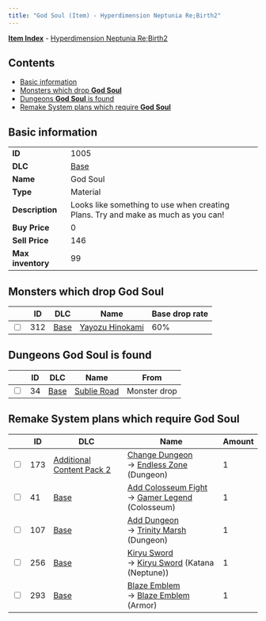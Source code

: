 ```yaml
---
title: "God Soul (Item) - Hyperdimension Neptunia Re;Birth2"
---
```


[**Item Index**](/neptunia/rb2/item/index.html) - [Hyperdimension Neptunia Re;Birth2](/neptunia/rb2)

## Contents

- [Basic information](#basic-information)
- [Monsters which drop **God Soul**](#monsters-which-drop-god-soul)
- [Dungeons **God Soul** is found](#dungeons-god-soul-is-found)
- [Remake System plans which require **God Soul**](#remake-system-plans-which-require-god-soul)

## Basic information

|   |   |
| -- | -- |
| **ID** | 1005 |
| **DLC** | [Base](/neptunia/rb2/dlc/0-base.html) |
| **Name** | God Soul |
| **Type** | Material |
| **Description** | Looks like something to use when creating Plans. Try and make as much as you can! |
| **Buy Price** | 0 |
| **Sell Price** | 146 |
| **Max inventory** | 99 |

## Monsters which drop **God Soul**

|    | ID | DLC | Name | Base drop rate |
| -- | -- | --- | ---- | -------------- |
| <input type="checkbox" id="rb2-monster-0-312" class="trackbox" /> | 312 | [Base](/neptunia/rb2/dlc/0-base.html) | [Yayozu Hinokami](/neptunia/rb2/monster/0-312-yayozu-hinokami.html) | 60% |

## Dungeons **God Soul** is found

|    | ID | DLC | Name | From |
| -- | -- | --- | ---- | ---- |
| <input type="checkbox" id="rb2-dungeon-0-34" class="trackbox" /> | 34 | [Base](/neptunia/rb2/dlc/0-base.html) | [Sublie Road](/neptunia/rb2/dungeon/0-34-sublie-road.html) | Monster drop |

## Remake System plans which require **God Soul**

|    | ID | DLC | Name | Amount |
| -- | -- | --- | ---- | ------ |
| <input type="checkbox" id="rb2-remake-4-173" class="trackbox" /> | 173 | [Additional Content Pack 2](/neptunia/rb2/dlc/4-pack2.html) | [Change Dungeon](/neptunia/rb2/remake/4-173-change-dungeon.html)<br />→ [Endless Zone](/neptunia/rb2/dungeon/0-5-endless-zone.html) (Dungeon) | 1 |
| <input type="checkbox" id="rb2-remake-0-41" class="trackbox" /> | 41 | [Base](/neptunia/rb2/dlc/0-base.html) | [Add Colosseum Fight](/neptunia/rb2/remake/0-41-add-colosseum-fight.html)<br />→ [Gamer Legend](/neptunia/rb2/colosseum/0-2067-gamer-legend.html) (Colosseum) | 1 |
| <input type="checkbox" id="rb2-remake-0-107" class="trackbox" /> | 107 | [Base](/neptunia/rb2/dlc/0-base.html) | [Add Dungeon](/neptunia/rb2/remake/0-107-add-dungeon.html)<br />→ [Trinity Marsh](/neptunia/rb2/dungeon/0-35-trinity-marsh.html) (Dungeon) | 1 |
| <input type="checkbox" id="rb2-remake-0-256" class="trackbox" /> | 256 | [Base](/neptunia/rb2/dlc/0-base.html) | [Kiryu Sword](/neptunia/rb2/remake/0-256-kiryu-sword.html)<br />→ [Kiryu Sword](/neptunia/rb2/item/0-1194-kiryu-sword.html) (Katana (Neptune)) | 1 |
| <input type="checkbox" id="rb2-remake-0-293" class="trackbox" /> | 293 | [Base](/neptunia/rb2/dlc/0-base.html) | [Blaze Emblem](/neptunia/rb2/remake/0-293-blaze-emblem.html)<br />→ [Blaze Emblem](/neptunia/rb2/item/0-1648-blaze-emblem.html) (Armor) | 1 |